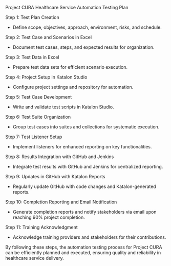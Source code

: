 Project CURA Healthcare Service Automation Testing Plan

Step 1: Test Plan Creation
- Define scope, objectives, approach, environment, risks, and schedule.

Step 2: Test Case and Scenarios in Excel
- Document test cases, steps, and expected results for organization.

Step 3: Test Data in Excel
- Prepare test data sets for efficient scenario execution.

Step 4: Project Setup in Katalon Studio
- Configure project settings and repository for automation.

Step 5: Test Case Development
- Write and validate test scripts in Katalon Studio.

Step 6: Test Suite Organization
- Group test cases into suites and collections for systematic execution.

Step 7: Test Listener Setup
- Implement listeners for enhanced reporting on key functionalities.

Step 8: Results Integration with GitHub and Jenkins
- Integrate test results with GitHub and Jenkins for centralized reporting.

Step 9: Updates in GitHub with Katalon Reports
- Regularly update GitHub with code changes and Katalon-generated reports.

Step 10: Completion Reporting and Email Notification
- Generate completion reports and notify stakeholders via email upon reaching 90% project completion.

Step 11: Training Acknowledgment
- Acknowledge training providers and stakeholders for their contributions.

By following these steps, the automation testing process for Project CURA can be efficiently planned and executed, ensuring quality and reliability in healthcare service delivery.
